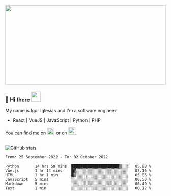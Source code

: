 <img src="https://c.tenor.com/KjVxfRrrncUAAAAd/matrix.gif" width="100%" height="250px">

### 🔭 Hi there <img src="https://raw.githubusercontent.com/MartinHeinz/MartinHeinz/master/wave.gif" width="30px">


My name is Igor Iglesias and I'm a software engineer!
<br>

<ul>
  <li> React | VueJS | JavaScript | Python | PHP </li>
</ul>
You can find me on <a href="https://twitter.com/IgorIglesias5"><img src="https://i.imgur.com/JLLlB5S.png" width="20px"></a>, or on <a href="https://www.linkedin.com/in/igor-iglesias-62478428/"><img src="https://i.imgur.com/PXyIkWx.png" width="22px"></a>.

<br>
<br>

![GitHub stats](https://github-readme-stats.vercel.app/api?username=igoiglesias&show_icons=true&count_private=true&theme=chartreuse-dark&hide_title=true)

<!--START_SECTION:waka-->

```text
From: 25 September 2022 - To: 02 October 2022

Python       14 hrs 59 mins  █████████████████████▒░░░   85.88 %
Vue.js       1 hr 14 mins    █▓░░░░░░░░░░░░░░░░░░░░░░░   07.16 %
HTML         1 hr 1 min      █▒░░░░░░░░░░░░░░░░░░░░░░░   05.85 %
JavaScript   5 mins          ░░░░░░░░░░░░░░░░░░░░░░░░░   00.50 %
Markdown     5 mins          ░░░░░░░░░░░░░░░░░░░░░░░░░   00.49 %
Text         1 min           ░░░░░░░░░░░░░░░░░░░░░░░░░   00.12 %
```

<!--END_SECTION:waka-->
